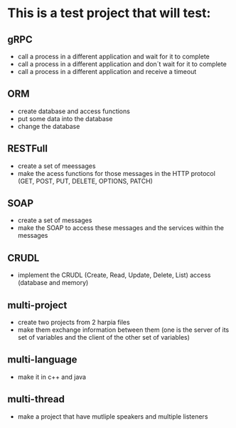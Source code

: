 # This is a test project that will test:
## gRPC 
- call a process in a different application and wait for it to complete
- call a process in a different application and don´t wait for it to complete
- call a process in a different application and receive a timeout

## ORM
- create database and access functions
- put some data into the database
- change the database

## RESTFull 
- create a set of meessages
- make the acess functions for those messages in the HTTP protocol (GET, POST, PUT, DELETE, OPTIONS, PATCH)

## SOAP
- create a set of messages
- make the SOAP to access these messages and the services within the messages

## CRUDL
- implement the CRUDL (Create, Read, Update, Delete, List) access (database and memory)

## multi-project
- create two projects from 2 harpia files
- make them exchange information between them (one is the server of its set of variables and the client of the other set of variables)

## multi-language
- make it in c++ and java

## multi-thread 
- make a project that have mutliple speakers and multiple listeners




